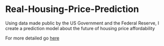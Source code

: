 # Real-Housing-Price-Prediction
Using data made public by the US Government and the Federal Reserve, I create a prediction model about the future of housing price affordability

For more detailed go <a href="https://github.com/garrettcbert/Real-Housing-Price-Prediction/blob/main/HousingProjection.html" target="_blank">here</a>
